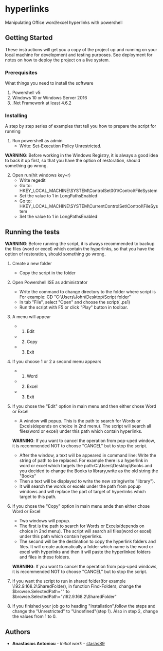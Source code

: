 # hyperlinks
Manipulating Office word/excel hyperlinks with powershell
 

## Getting Started

These instructions will get you a copy of the project up and running on your local machine for development and testing purposes. See deployment for notes on how to deploy the project on a live system.

### Prerequisites

What things you need to install the software

1. Powershell v5
2. Windows 10 or Windows Server 2016
3. .Net Framework at least 4.6.2


### Installing

A step by step series of examples that tell you how to prepare the script for running

1. Run powershell as admin
	* Write: Set-Execution Policy Unrestricted.

__WARNING__: Before working in the Windows Registry, it is always a good idea to back it up first, so that you have the option of restoration, should something go wrong.

2. Open run(hit windows key+r)
	* Write regedit
	* Go to: HKEY_LOCAL_MACHINE\SYSTEM\ControlSet001\Control\FileSystem
	* Set the value to 1 in LongPathsEnabled
	* Go to: HKEY_LOCAL_MACHINE\SYSTEM\CurrentControlSet\Control\FileSystem
	* Set the value to 1 in LongPathsEnabled


## Running the tests

__WARNING__: Before running the script, it is always recommended to backup the files (word or excel) which contain the hyperlinks, so that you have the option of restoration, should something go wrong.

1. Create a new folder
	* Copy the script in the folder
2. Open Powershell ISE as administrator
	* Write the command to change directory to the folder where script is
	For example: CD "C:\Users\John\Desktop\Script folder"
	* In tab "File", select "Open" and choose the script(   .ps1)
	* Run the script with F5 or click "Play" button in toolbar.
3. A menu will appear
	* 1. Edit
	* 2. Copy
	* 3. Exit
4. If you choose 1 or 2 a second menu appears
	* 1. Word
	* 2. Excel
	* 3. Exit
5. If you chose the "Edit" option in main menu and then either chose Word or Excel
	* A window will popup. This is the path to search for Words or Excels(depends on choice in 2nd 	menu). The script will search all files(word or excel) under this path which contain hyperlinks.

	__WARNING__: If you want to cancel the operation from pop-uped window, it is recommended NOT to choose "CANCEL" but to stop the script.

	* After the window, a text will be appeared in command line: Write the string of path to be 	replaced.
	For example there is a hyperlink in word or excel which targets the path:C:\Users\Desktop\Books
and you decided to change the Books to library,write as the old string the "Books"
	* Then a text will be displayed to write the new string(write "library").
	* It will search the words or excels under the path from popup windows and will replace the part of target of hyperlinks which target to this path.
6. If you chose the "Copy" option in main menu ande then either chose Word or Excel
	* Two windows will popup.
	* The first is the path to search for Words or Excels(depends on choice in 2nd 	menu). The script will search all files(word or excel) under this path which contain hyperlinks.
	* The second will be the destination to copy the hyperlink folders and files. It will create automatically a folder which name is the word or excel with hyperlnks and then it will paste the hyperlinked folders and files in these folders.

	__WARNING__: If you want to cancel the operation from pop-uped windows, it is recommended NOT to choose "CANCEL" but to stop the script.

7. If you want the script to run in shared folder(for example \\192.9.168.2\SharedFolder), in function Find-Folders, change the $browse.SelectedPath="" to $browse.SelectedPath="\\192.9.168.2\SharedFolder"
	
8. If you finished your job go to heading "Installation",follow the steps and change the "Unrestricted" to "Undefined"(step 1). Also in step 2, change the values from 1 to 0.

## Authors

* **Anastasios Antoniou** - *Initial work* - [stashs89](https://github.com/stashs89)

